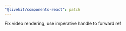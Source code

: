 ```yaml
---
"@livekit/components-react": patch
---
```


Fix video rendering, use imperative handle to forward ref
